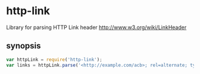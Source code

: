 http-link
=========

Library for parsing HTTP Link header
http://www.w3.org/wiki/LinkHeader

synopsis
--------

``` js
var httpLink = require('http-link');
var links = httpLink.parse('<http://example.com/acb>; rel=alternate; type=text/html');
```
